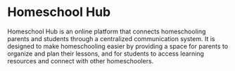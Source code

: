 # Homeschool Hub
 Homeschool Hub is an online platform that connects homeschooling parents and students through a centralized communication system. It is designed to make homeschooling easier by providing a space for parents to organize and plan their lessons, and for students to access learning resources and connect with other homeschoolers.

